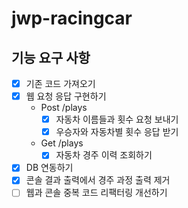 # jwp-racingcar


## 기능 요구 사항

- [x] 기존 코드 가져오기
- [x] 웹 요청 응답 구현하기
  - Post /plays
    - [x] 자동차 이름들과 횟수 요청 보내기
    - [x] 우승자와 자동차별 횟수 응답 받기
  - Get /plays
    - [x] 자동차 경주 이력 조회하기
- [x] DB 연동하기
- [x] 콘솔 결과 출력에서 경주 과정 출력 제거
- [ ] 웹과 콘솔 중복 코드 리팩터링 개선하기